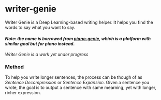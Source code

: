 # writer-genie

Writer Genie is a Deep Learning-based writing helper. It helps you find the words to say what you want to say. 

#### *Note: the name is borrowed from [piano-genie](https://magenta.tensorflow.org/pianogenie), which is a platform with similar goal but for piano instead.*

*Writer Genie is a work yet under progress*

### Method

 To help you write longer sentences, the process can be though of as *Sentence Decompression* or *Sentence Expansion*. Given a sentence you wrote, the goal is to output a sentence with same mearning, yet with longer, richer expression.
